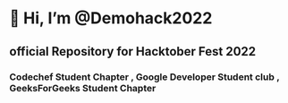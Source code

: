    # 👋 Hi, I’m @Demohack2022


## official Repository for Hacktober Fest 2022


### Codechef Student Chapter , Google Developer Student club , GeeksForGeeks Student Chapter 

